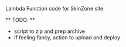 Lambda Function code for SkinZone site

** TODO: **
- script to zip and prep archive
- if feeling fancy, action to upload and deploy